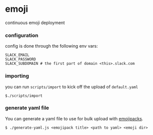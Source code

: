 # emoji
continuous emoji deployment

### configuration
config is done through the following env vars:
```
SLACK_EMAIL
SLACK_PASSWORD
SLACK_SUBDOMAIN # the first part of domain <this>.slack.com
```

### importing
you can run `scripts/import` to kick off the upload of `default.yaml`
```
$./scripts/import
```

### generate yaml file
You can generate a yaml file to use for bulk upload with [emojipacks](https://github.com/lambtron/emojipacks).
```
$ ./generate-yaml.js <emojipack title> <path to yaml> <emoji dir>
```
